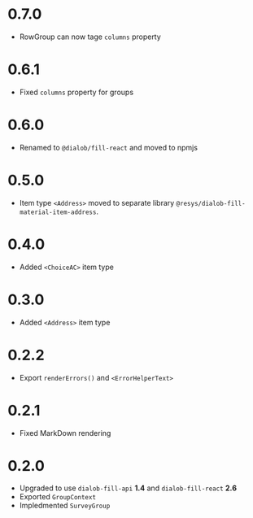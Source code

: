 # 0.7.0

* RowGroup can now tage `columns` property

# 0.6.1

* Fixed `columns` property for groups

# 0.6.0

* Renamed to `@dialob/fill-react` and moved to npmjs

# 0.5.0

* Item type `<Address>` moved to separate library `@resys/dialob-fill-material-item-address`.

# 0.4.0

* Added `<ChoiceAC>` item type

# 0.3.0

* Added `<Address>` item type

# 0.2.2

* Export `renderErrors()` and `<ErrorHelperText>` 

# 0.2.1

* Fixed MarkDown rendering

# 0.2.0

* Upgraded to use `dialob-fill-api` **1.4** and `dialob-fill-react` **2.6**
* Exported `GroupContext` 
* Impledmented `SurveyGroup`
